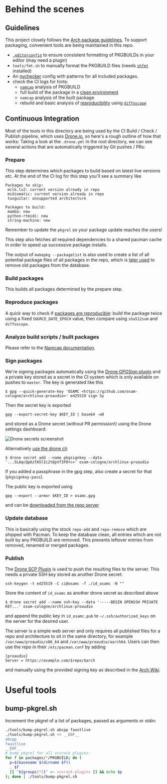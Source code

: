 # Behind the scenes

## Guidelines

This project closely follows the [Arch package guidelines](https://wiki.archlinux.org/title/Arch_package_guidelines).
To support packaging, convenient tools are being maintained in this repo.

- [`.editorconfig`](https://editorconfig.org/) to ensure consistent formatting of PKGBUILDs in your editor (may need a plugin)
- `tools/fmt.sh` to manually format the PKGBUILD files (needs [`shfmt`](https://archlinux.org/packages/community/x86_64/shfmt/) installed)
- An [nvchecker](https://nvchecker.readthedocs.io/en/latest/) config with patterns for all included packages.
- check the CI logs for hints:
  - [`namcap`](https://wiki.archlinux.org/title/Namcap) analysis of PKGBUILD
  - full build of the package in a [clean environment](https://wiki.archlinux.org/title/DeveloperWiki:Building_in_a_clean_chroot#Why)
  - `namcap` analysis of the built package
  - rebuild and basic analysis of [reproducibility](https://reproducible-builds.org/) using [`diffoscope`](https://diffoscope.org/)

## Continuous Integration

Most of the tools in this directory are being used by the CI Build / Check / Publish pipeline,
which uses [Drone.io](https://www.drone.io/), so here's a rough outline of how that works:
Taking a look at the `.drone.yml` in the root directory, we can see several actions that are automatically
triggered by Git pushes / PRs:

### Prepare

This step determines which packages to build based on latest live versions etc. At the end of the
CI log for this step you'll see a summary like

```
Packages to skip:
 mclk.lv2: current version already in repo
 midiomatic: current version already in repo
 tuxguitar: unsupported architecture

Packages to build:
 mamba: new
 python-rtmidi: new
 string-machine: new
```

Remember to update the `pkgrel` so your package update reaches the users!

This step also fetches all required dependencies to a shared pacman cache in order to speed up successive
package installs.

The output of `makepkg --packagelist` is also used to create a list of all potential
package files of all packages in the repo, which is [later used](#update-database)
to remove old packages from the database.

### Build packages

This builds all packages determined by the prepare step.

### Reproduce packages

A quick way to check if [packages are reproducible](https://wiki.archlinux.org/title/Reproducible_Builds):
build the package twice using a fixed `SOURCE_DATE_EPOCH` value, then compare using `sha512sum` and
`diffoscope`.

### Analyze build scripts / built packages

Please refer to the [Namcap documentation](https://wiki.archlinux.org/title/Namcap).

### Sign packages

We're signing packages automatically using the [Drone GPGSign plugin](https://plugins.drone.io/drone-plugins/drone-gpgsign/)
and a private key stored as a secret in the CI system which is only available on pushes to `master`.
The key is generated like this

```
$ gpg --quick-generate-key 'OSAMC <https://github.com/osam-cologne/archlinux-proaudio>' ed25519 sign 5y
```

Then the secret key is exported

```
gpg --export-secret-key $KEY_ID | base64 -w0
```

and stored as a Drone secret (without PR permission!) using the Drone settings dashboard:

![Drone secrets screenshot](https://user-images.githubusercontent.com/1295945/159436898-1fff2b57-1277-4cbe-92b0-8dbeaf3f6c2b.png)

Alternatively [use the drone cli](https://docs.drone.io/cli/secret/drone-secret-add/):

```
$ drone secret add --name pkgsignkey --data '...5LAqcQp6zTA5lIc2tQpVf3F8+c=' osam-cologne/archlinux-proaudio
```

If you added a passphrase in the gpg step, also create a secret for that (`pkgsignkey-pass`).

The public key is exported using

```
gpg --export --armor $KEY_ID > osamc.gpg
```

and can be [downloaded from the repo server](https://arch.osamc.de/proaudio/osamc.gpg)

### Update database

This is basically using the stock `repo-add` and `repo-remove` which are shipped with Pacman.
To keep the database clean, all entries which are not built by any PKGBUILD are
removed. This prevents leftover entries from removed, renamed or merged packages.

### Publish

The [Drone SCP Plugin](https://plugins.drone.io/appleboy/drone-scp/) is used to push the resulting files to
the server. This needs a private SSH key stored as another Drone secret:

```
ssh-keygen -t ed25519 -C ci@osamc -f ./id_osamc -N ""
```

Store the content of `id_osamc` as another drone secret as described above

```
$ drone secret add --name ssh-key --data '-----BEGIN OPENSSH PRIVATE KEY...' osam-cologne/archlinux-proaudio
```

and append the public key in `id_osamc.pub` to `~/.ssh/authorized_keys` on the server for the desired user.

The server is a simple web server and only requires all published files for a repo and architecture
to sit in the same directory, for example `/var/www/proaudio/x86_64` and `/var/www/proaudio/aarch64`.
Users can then use the repo in their `/etc/pacman.conf` by adding

```
[proaudio]
Server = https://example.com/$repo/$arch
```

and manually using the provided signing key as described in the
[Arch Wiki](https://wiki.archlinux.org/title/Pacman/Package_signing#Adding_unofficial_keys).

# Useful tools

## bump-pkgrel.sh

Increment the pkgrel of a list of packages, passed as arguments or stdin:

```bash
./tools/bump-pkgrel.sh abcpp faustlive
./tools/bump-pkgrel.sh << __EOF__
abcpp
faustlive
__EOF__
# bump pkgrel for all vcvrack plugins:
for f in packages/*/PKGBUILD; do (
  p=$(basename $(dirname $f))
  . $f
  [[ "${groups[*]}" =~ vcvrack-plugins ]] && echo $p
); done | ./tools/bump-pkgrel.sh
```

